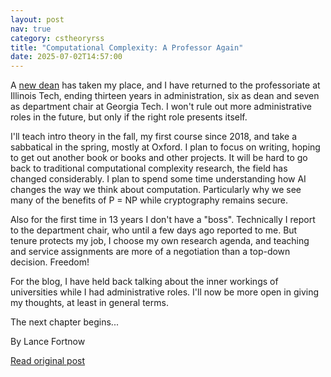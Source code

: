 ```yaml
---
layout: post
nav: true
category: cstheoryrss
title: "Computational Complexity: A Professor Again"
date: 2025-07-02T14:57:00
---
```


A [new dean](https://www.iit.edu/news/illinois-tech-names-nicole-l-beebe-new-college-computing-dean) has taken my place, and I have returned to the professoriate at Illinois Tech, ending thirteen years in administration, six as dean and seven as department chair at Georgia Tech. I won't rule out more administrative roles in the future, but only if the right role presents itself.

I'll teach intro theory in the fall, my first course since 2018, and take a sabbatical in the spring, mostly at Oxford. I plan to focus on writing, hoping to get out another book or books and other projects. It will be hard to go back to traditional computational complexity research, the field has changed considerably. I plan to spend some time understanding how AI changes the way we think about computation. Particularly why we see many of the benefits of P = NP while cryptography remains secure.

Also for the first time in 13 years I don't have a "boss". Technically I report to the department chair, who until a few days ago reported to me. But tenure protects my job, I choose my own research agenda, and teaching and service assignments are more of a negotiation than a top-down decision. Freedom!

For the blog, I have held back talking about the inner workings of universities while I had administrative roles. I'll now be more open in giving my thoughts, at least in general terms.

The next chapter begins...

By Lance Fortnow

[Read original post](https://blog.computationalcomplexity.org/2025/07/a-professor-again.html)
